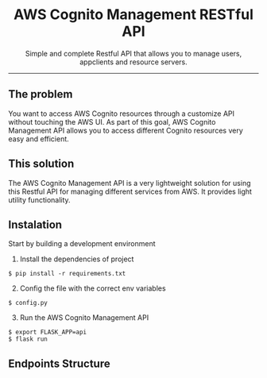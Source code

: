 <div align="center">
<h1> AWS Cognito Management RESTful API </h1>
<p1>Simple and complete Restful API that allows you to manage users, appclients and resource servers.</p1>
</div>
<hr/>

## The problem
You want to access AWS Cognito resources through a customize API without touching the AWS UI. As part
of this goal, AWS Cognito Management API allows you to access different Cognito resources very easy
and efficient.

## This solution
The AWS Cognito Management API is a very lightweight solution for using this Restful API for managing
different services from AWS. It provides light utility functionality.

## Instalation
Start by building a development environment

1. Install the dependencies of project
```
$ pip install -r requirements.txt
```
2. Config the file with the correct env variables
```
$ config.py
```
3. Run the AWS Cognito Management API
```
$ export FLASK_APP=api
$ flask run
```

## Endpoints Structure
